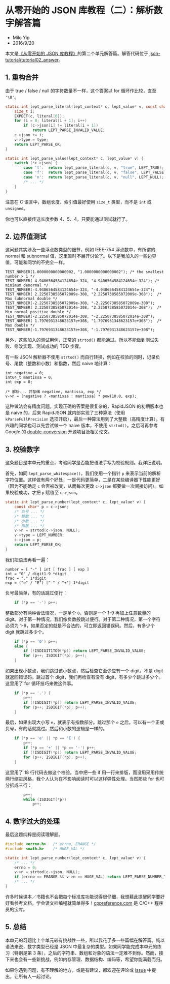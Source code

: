 # 从零开始的 JSON 库教程（二）：解析数字解答篇

* Milo Yip
* 2016/9/20

本文是[《从零开始的 JSON 库教程》](https://zhuanlan.zhihu.com/json-tutorial)的第二个单元解答篇。解答代码位于 [json-tutorial/tutorial02_answer](https://github.com/miloyip/json-tutorial/blob/master/tutorial02_answer/)。

## 1. 重构合并

由于 true / false / null 的字符数量不一样，这个答案以 for 循环作比较，直至 `'\0'`。

~~~c
static int lept_parse_literal(lept_context* c, lept_value* v, const char* literal, lept_type type) {
    size_t i;
    EXPECT(c, literal[0]);
    for (i = 0; literal[i + 1]; i++)
        if (c->json[i] != literal[i + 1])
            return LEPT_PARSE_INVALID_VALUE;
    c->json += i;
    v->type = type;
    return LEPT_PARSE_OK;
}

static int lept_parse_value(lept_context* c, lept_value* v) {
    switch (*c->json) {
        case 't':  return lept_parse_literal(c, v, "true", LEPT_TRUE);
        case 'f':  return lept_parse_literal(c, v, "false", LEPT_FALSE);
        case 'n':  return lept_parse_literal(c, v, "null", LEPT_NULL);
        /* ... */
    }
}
~~~

注意在 C 语言中，数组长度、索引值最好使用 `size_t` 类型，而不是 `int` 或 `unsigned`。

你也可以直接传送长度参数 4、5、4，只要能通过测试就行了。

## 2. 边界值测试

这问题其实涉及一些浮点数类型的细节，例如 IEEE-754 浮点数中，有所谓的 normal 和 subnormal 值，这里暂时不展开讨论了。以下是我加入的一些边界值，可能和同学的不完全一样。

~~~
TEST_NUMBER(1.0000000000000002, "1.0000000000000002"); /* the smallest number > 1 */
TEST_NUMBER( 4.9406564584124654e-324, "4.9406564584124654e-324"); /* minimum denormal */
TEST_NUMBER(-4.9406564584124654e-324, "-4.9406564584124654e-324");
TEST_NUMBER( 2.2250738585072009e-308, "2.2250738585072009e-308");  /* Max subnormal double */
TEST_NUMBER(-2.2250738585072009e-308, "-2.2250738585072009e-308");
TEST_NUMBER( 2.2250738585072014e-308, "2.2250738585072014e-308");  /* Min normal positive double */
TEST_NUMBER(-2.2250738585072014e-308, "-2.2250738585072014e-308");
TEST_NUMBER( 1.7976931348623157e+308, "1.7976931348623157e+308");  /* Max double */
TEST_NUMBER(-1.7976931348623157e+308, "-1.7976931348623157e+308");
~~~

另外，这些加入的测试用例，正常的 `strtod()` 都能通过。所以不能做到测试失败、修改实现、测试成功的 TDD 步骤。

有一些 JSON 解析器不使用 `strtod()` 而自行转换，例如在校验的同时，记录负号、尾数（整数和小数）和指数，然后 naive 地计算：

~~~
int negative = 0;
int64_t mantissa = 0;
int exp = 0;

/* 解析... 并存储 negative, mantissa, exp */
v->n = (negative ? -mantissa : mantissa) * pow(10.0, exp);
~~~

这种做法会有精度问题。实现正确的答案是很复杂的，RapidJSON 的初期版本也是 naive 的，后来 RapidJSON 就内部实现了三种算法（使用 `kParseFullPrecision` 选项开启），最后一种算法用到了大整数（高精度计算）。有兴趣的同学也可以先尝试做一个 naive 版本，不使用 `strtod()`。之后可再参考 Google 的 [double-conversion](https://github.com/google/double-conversion) 开源项目及相关论文。

## 3. 校验数字

这条题目是本单元的重点，考验同学是否能把语法手写为校验规则。我详细说明。

首先，如同 `lept_parse_whitespace()`，我们使用一个指针 `p` 来表示当前的解析字符位置。这样做有两个好处，一是代码更简单，二是在某些编译器下性能更好（因为不能确定 `c` 会否被改变，从而每次更改 `c->json` 都要做一次间接访问）。如果校验成功，才把 `p` 赋值至 `c->json`。

~~~c
static int lept_parse_number(lept_context* c, lept_value* v) {
    const char* p = c->json;
    /* 负号 ... */
    /* 整数 ... */
    /* 小数 ... */
    /* 指数 ... */
    v->n = strtod(c->json, NULL);
    v->type = LEPT_NUMBER;
    c->json = p;
    return LEPT_PARSE_OK;
}
~~~

我们把语法再看一遍：

~~~
number = [ "-" ] int [ frac ] [ exp ]
int = "0" / digit1-9 *digit
frac = "." 1*digit
exp = ("e" / "E") ["-" / "+"] 1*digit
~~~

负号最简单，有的话跳过便行：

~~~c
    if (*p == '-') p++;
~~~

整数部分有两种合法情况，一是单个 `0`，否则是一个 1-9 再加上任意数量的 digit。对于第一种情况，我们像负数般跳过便行。对于第二种情况，第一个字符必须为 1-9，如果否定的就是不合法的，可立即返回错误码。然后，有多少个 digit 就跳过多少个。

~~~c
    if (*p == '0') p++;
    else {
        if (!ISDIGIT1TO9(*p)) return LEPT_PARSE_INVALID_VALUE;
        for (p++; ISDIGIT(*p); p++);
    }
~~~

如果出现小数点，我们跳过该小数点，然后检查它至少应有一个 digit，不是 digit 就返回错误码。跳过首个 digit，我们再检查有没有 digit，有多少个跳过多少个。这里用了 for 循环技巧来做这件事。

~~~c
    if (*p == '.') {
        p++;
        if (!ISDIGIT(*p)) return LEPT_PARSE_INVALID_VALUE;
        for (p++; ISDIGIT(*p); p++);
    }
~~~

最后，如果出现大小写 `e`，就表示有指数部分。跳过那个 `e` 之后，可以有一个正或负号，有的话就跳过。然后和小数的逻辑是一样的。

~~~c
    if (*p == 'e' || *p == 'E') {
        p++;
        if (*p == '+' || *p == '-') p++;
        if (!ISDIGIT(*p)) return LEPT_PARSE_INVALID_VALUE;
        for (p++; ISDIGIT(*p); p++);
    }
~~~

这里用了 18 行代码去做这个校验。当中把一些 if 用一行来排版，而没用采用传统两行缩进风格，我个人认为在不影响阅读时可以这样弹性处理。当然那些 for 也可分拆成三行：

~~~c
        p++;
        while (ISDIGIT(*p))
            p++;
~~~

## 4. 数字过大的处理

最后这题纯粹是阅读理解题。

~~~c
#include <errno.h>   /* errno, ERANGE */
#include <math.h>    /* HUGE_VAL */

static int lept_parse_number(lept_context* c, lept_value* v) {
    /* ... */
    errno = 0;
    v->n = strtod(c->json, NULL);
    if (errno == ERANGE && v->n == HUGE_VAL) return LEPT_PARSE_NUMBER_TOO_BIG;
    /* ... */
}
~~~

许多时候课本／书籍也不会把每个标准库功能说得很仔细，我想藉此提醒同学要好好看参考文档，学会读文档编程就简单得多！[cppreference.com](http://cppreference.com) 是 C/C++ 程序员的宝库。

## 5. 总结

本单元的习题比上个单元较有挑战性一些，所以我花了多一些篇幅在解答篇。纯以语法来说，数字类型已经是 JSON 中最复杂的类型。如果同学能完成本单元的练习（特别是第 3 条），之后的字符串、数组和对象的语法一定难不到你。然而，接下来也会有一些新挑战，例如内存管理、数据结构、编码等，希望你能满载而归。

如果你遇到问题，有不理解的地方，或是有建议，都欢迎在评论或 [issue](https://github.com/miloyip/json-tutorial/issues) 中提出，让所有人一起讨论。
